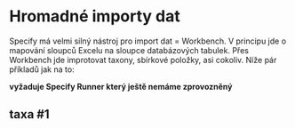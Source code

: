 # Hromadné importy dat
Specify má velmi silný nástroj pro import dat = Workbench. V principu jde o mapování sloupců Excelu na sloupce databázových tabulek. Přes Workbench jde improtovat taxony, sbírkové položky, asi cokoliv. Níže pár příkladů jak na to:

**vyžaduje Specify Runner který ještě nemáme zprovozněný**

## taxa #1
